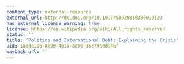 ```yaml
---
content_type: external-resource
external_url: http://dx.doi.org/10.1017/S0020818300019123
has_external_license_warning: true
license: https://en.wikipedia.org/wiki/All_rights_reserved
status: ''
title: 'Politics and International Debt: Explaining the Crisis'
uid: 1aadc196-8e90-4b1a-ae06-36c79a0d146f
wayback_url: ''
---
```

